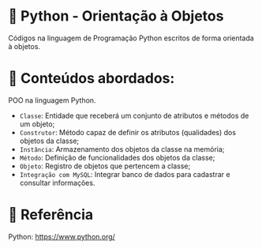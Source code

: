 # 🐍 Python - Orientação à Objetos
Códigos na linguagem de Programação Python escritos de forma orientada à objetos.

# 🎯 Conteúdos abordados:
POO na linguagem Python.
- `Classe`: Entidade que receberá um conjunto de atributos e métodos de um objeto;
- `Construtor`: Método capaz de definir os atributos (qualidades) dos objetos da classe;
- `Instância`: Armazenamento dos objetos da classe na memória;
- `Método`: Definição de funcionalidades dos objetos da classe;
- `Objeto`: Registro de objetos que pertencem a classe;
- `Integração com MySQL`: Integrar banco de dados para cadastrar e consultar informações.

# 📖 Referência

Python: https://www.python.org/
